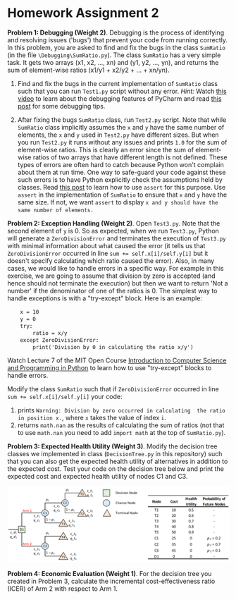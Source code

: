 # Homework Assignment 2

**Problem 1: Debugging (Weight 2)**. Debugging is the process of 
identifying and resolving issues ('bugs') that prevent your code from running correctly.
In this problem, you are asked to find and fix the bugs 
in the class `SumRatio` (in the file `\Debugging\SumRatio.py`). The class `SumRatio` has a very simple task. It gets two arrays 
(x1, x2, ..., xn) and (y1, y2, ..., yn), and returns the sum of element-wise ratios 
(x1/y1 + x2/y2 + ... + xn/yn). 

1. Find and fix the bugs in the current implementation of `SumRatio` class
such that you can run `Test1.py` script without any error. 
*Hint:* Watch [this video](https://www.youtube.com/watch?v=QJtWxm12Eo0) 
to learn about the debugging features of PyCharm and read 
[this post](https://blog.hartleybrody.com/debugging-code-beginner/) for
some debugging tips. 

2. After fixing the bugs `SumRatio` class, run `Test2.py` script. 
Note that while `SumRatio` class implicitly assumes the `x` and `y` have the same
number of elements, the `x` and `y` used in `Test2.py` have different sizes. 
But when you run `Test2.py` it runs without any issues and prints `1.0` 
for the sum of element-wise ratios. 
This is clearly an error since the sum of element-wise ratios of 
two arrays that have different length is not defined. 
These types of errors are often hard to catch because Python won't complain 
about them at run time. 
One way to safe-guard your code against 
these such errors is to have Python explicitly check the assumptions
held by classes. Read [this post](https://www.programiz.com/python-programming/assert-statement)
 to learn how to use `assert` for this purpose. 
 Use `assert` in the implementation of `SumRatio` to ensure 
 that `x` and `y` have the same size. If not, we want `assert` to display
 `x and y should have the same number of elements.`

**Problem 2: Exception Handling (Weight 2)**. Open `Test3.py`. Note that the second element of `y` is 0. So as expected, 
when we run `Test3.py`, Python will generate a `ZeroDivisionError` and terminates 
the execution of `Test3.py` with minimal information about what caused 
the error (it tells us that `ZeroDivisionError` occurred in line
 `sum += self.x[i]/self.y[i]` but it doesn't specify calculating which
 ratio caused the error). Also, in many cases, we would like to 
 handle errors in a specific way. For example in this exercise, we are going to 
 assume that division by zero is accepted (and hence should not terminate 
 the execution) but then we want to return 'Not a number' if the denominator of
 one of the ratios is 0. 
 The simplest way to handle exceptions is with a "try-except" block. 
 Here is an example:
 
    
        x = 10
        y = 0
        try:
            ratio = x/y
        except ZeroDivisionError:
            print('Division by 0 in calculating the ratio x/y')

Watch Lecture 7 of the MIT Open Course
 [Introduction to Computer Science and Programming in Python](https://ocw.mit.edu/courses/electrical-engineering-and-computer-science/6-0001-introduction-to-computer-science-and-programming-in-python-fall-2016/lecture-videos/lecture-7-testing-debugging-exceptions-and-assertions/)
 to learn how to use "try-except" blocks to handle errors. 
            
Modify the class `SumRatio` such that if `ZeroDivisionError` occurred in line
 `sum += self.x[i]/self.y[i]` your code:
  1. prints `Warning: Division by zero occurred in calculating 
  the ratio in position x.`, where `x` takes the value of index `i`. 
  2. returns `math.nan` as the results of calculating the sum of ratios (not that to use `math.nan` you need to add `import math` at the
  top of `SumRatio.py`). 



**Problem 3: Expected Health Utility (Weight 3)**. 
Modify the decision tree classes we implemented in class 
(`DecisionTree.py` in this repository) such that 
you can also get the expected health utility of alternatives in addition to 
the expected cost. Test your code on the decision tree below and 
print the expected cost and expected health utility of nodes C1 and C3. 

![Alt text](DecisionTree/DecisionTree.png?raw=true "Test")


 **Problem 4: Economic Evaluation (Weight 1)**.
 For the decision tree you created in Problem 3, calculate the incremental cost-effectiveness ratio (ICER) of Arm 2 
 with respect to Arm 1.  
